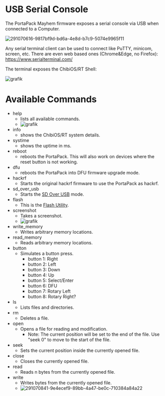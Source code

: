# USB Serial Console

The PortaPack Mayhem firmware exposes a serial console via USB when connected to a Computer.

![291070616-9817bf9d-bd6a-4e8d-b7c9-5074e9965f11](https://github.com/eried/portapack-mayhem/assets/13151053/f00a2a55-0116-4390-b5f4-cb11c4fb262a)

Any serial terminal client can be used to connect like PuTTY, minicom, screen, etc. There are even web based ones (Chrome&Edge, no Firefox): https://www.serialterminal.com/

The terminal exposes the ChibiOS/RT Shell:

![grafik](https://github.com/eried/portapack-mayhem/assets/13151053/0642485a-ff13-4386-a1f4-4516d654d8dc)

# Available Commands
* help
  * lists all available commands.
  * ![grafik](https://github.com/eried/portapack-mayhem/assets/13151053/80e42df3-3db7-4804-bdd7-5e33015781ee)
* info
  * shows the ChibiOS/RT system details.
* systime
  * shows the uptime in ms.
* reboot
  * reboots the PortaPack. This will also work on devices where the reset button is not working.
* dfu
  * reboots the PortaPack into DFU firmware upgrade mode.
* hackrf
  * Starts the original hackrf firmware to use the PortaPack as hackrf.
* sd_over_usb
  * Starts the [SD Over USB](SD-Over-USB) mode.
* flash
  * This is the [Flash Utility](Flash-Utility).
* screenshot
  * Takes a screenshot.
  * ![grafik](https://github.com/eried/portapack-mayhem/assets/13151053/1c5278a9-3977-4bf7-8043-44cc524e8b83)
* write_memory
  * Writes arbitrary memory locations. 
* read_memory
  * Reads arbitrary memory locations. 
* button
  * Simulates a button press.
    * button 1: Right
    * button 2: Left
    * button 3: Down
    * button 4: Up
    * button 5: Select/Enter
    * button 6: DFU
    * button 7: Rotary Left
    * button 8: Rotary Right?
* ls
  * Lists files and directories.
* rm
  * Deletes a file.
* open
  * Opens a file for reading and modification.
    * Note: The current position will be set to the end of the file. Use "seek 0" to move to the start of the file.
* seek
  * Sets the current position inside the currently opened file.
* close
  * Closes the currently opened file.
* read
  * Reads n bytes from the currently opened file.
* write
  * Writes bytes from the currently opened file.
  * ![291070841-9e4ecef9-89bb-4a47-be0c-710384a84a22](https://github.com/eried/portapack-mayhem/assets/13151053/b7156f62-537a-4a7b-9d76-0c197992a040)
